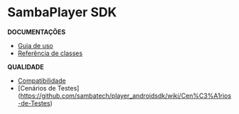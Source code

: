 # SambaPlayer SDK

**DOCUMENTAÇÕES**

* [Guia de uso](https://github.com/sambatech/player_androidsdk/wiki/Guia-de-uso)
* [Referência de classes](https://github.com/sambatech/player_androidsdk/wiki/JavaDoc)

**QUALIDADE**

* [Compatibilidade](https://github.com/sambatech/player_androidsdk/wiki/Compatibilidade)
* [Cenários de Testes] (https://github.com/sambatech/player_androidsdk/wiki/Cen%C3%A1rios-de-Testes)
